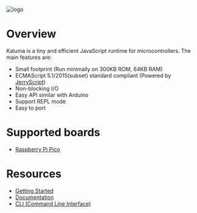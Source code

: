 ![logo](https://github.com/kaluma-project/kaluma/blob/master/logo.png?raw=true)

# Overview

Kaluma is a tiny and efficient JavaScript runtime for microcontrollers. The main features are:

- Small footprint (Run minimally on 300KB ROM, 64KB RAM)
- ECMAScript 5.1/2015(subset) standard compliant (Powered by [JerryScript](http://jerryscript.net/))
- Non-blocking I/O
- Easy API similar with Arduino
- Support REPL mode
- Easy to port

# Supported boards

- [Raspberry Pi Pico](https://www.raspberrypi.org/products/raspberry-pi-pico/)

# Resources

- [Getting Started](https://docs.kaluma.io/getting_started)
- [Documentation](https://docs.kaluma.io/)
- [CLI (Command Line Interface)](https://github.com/kaluma-project/kaluma-cli)
